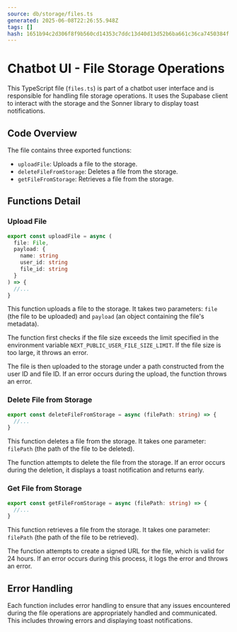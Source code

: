 ```yaml
---
source: db/storage/files.ts
generated: 2025-06-08T22:26:55.948Z
tags: []
hash: 1651b94c2d306f8f9b560cd14353c7ddc13d40d13d52b6ba661c36ca7450384f
---
```


# Chatbot UI - File Storage Operations

This TypeScript file (`files.ts`) is part of a chatbot user interface and is responsible for handling file storage operations. It uses the Supabase client to interact with the storage and the Sonner library to display toast notifications.

## Code Overview

The file contains three exported functions:

- `uploadFile`: Uploads a file to the storage.
- `deleteFileFromStorage`: Deletes a file from the storage.
- `getFileFromStorage`: Retrieves a file from the storage.

## Functions Detail

### Upload File

```ts
export const uploadFile = async (
  file: File,
  payload: {
    name: string
    user_id: string
    file_id: string
  }
) => {
  //...
}
```

This function uploads a file to the storage. It takes two parameters: `file` (the file to be uploaded) and `payload` (an object containing the file's metadata).

The function first checks if the file size exceeds the limit specified in the environment variable `NEXT_PUBLIC_USER_FILE_SIZE_LIMIT`. If the file size is too large, it throws an error.

The file is then uploaded to the storage under a path constructed from the user ID and file ID. If an error occurs during the upload, the function throws an error.

### Delete File from Storage

```ts
export const deleteFileFromStorage = async (filePath: string) => {
  //...
}
```

This function deletes a file from the storage. It takes one parameter: `filePath` (the path of the file to be deleted).

The function attempts to delete the file from the storage. If an error occurs during the deletion, it displays a toast notification and returns early.

### Get File from Storage

```ts
export const getFileFromStorage = async (filePath: string) => {
  //...
}
```

This function retrieves a file from the storage. It takes one parameter: `filePath` (the path of the file to be retrieved).

The function attempts to create a signed URL for the file, which is valid for 24 hours. If an error occurs during this process, it logs the error and throws an error.

## Error Handling

Each function includes error handling to ensure that any issues encountered during the file operations are appropriately handled and communicated. This includes throwing errors and displaying toast notifications.